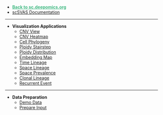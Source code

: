 - <a href="https://sc.deepomics.org" class="to-oviz" style="color:rgba(66,185,131,1)">**Back to sc.deepomics.org**</a>
- [scSVAS Documentation](/)
---
- **Visualization Applications**
  - [CNV View](app/CNV_View.md)
  - [CNV Heatmap](app/CNV_Heatmap.md)
  - [Cell Phylogeny](app/Cell_Phylogeny.md)
  - [Ploidy Stairstep](app/Ploidy_Stairstep.md)
  - [Ploidy Distribution](app/Ploidy_Distribution.md)
  - [Embedding Map](app/Embedding_Map.md)
  - [Time Lineage](app/Time_Lineage.md)        
  - [Space Lineage](app/Space_Lineage.md)
  - [Space Prevalence](app/Space_Prevalence.md)
  - [Clonal Lineage](app/Clonal_Lineage.md)
  - [Recurrent Event](app/Recurrent_Event.md)
---
- **Data Preparation**
  - [Demo Data](data/Demo_Data.md)
  - [Prepare Input](data/Prepare_Input.md)
